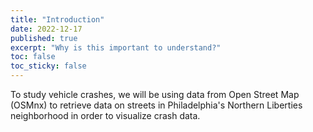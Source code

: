 ```yaml
---
title: "Introduction"
date: 2022-12-17
published: true
excerpt: "Why is this important to understand?"
toc: false
toc_sticky: false
---
```


To study vehicle crashes, we will be using data from Open Street Map (OSMnx) to retrieve data on streets in Philadelphia's Northern Liberties neighborhood in order to visualize crash data.
